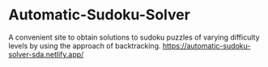# Automatic-Sudoku-Solver
A convenient site to obtain solutions to sudoku puzzles of varying difficulty levels by using the approach of backtracking.
https://automatic-sudoku-solver-sda.netlify.app/
